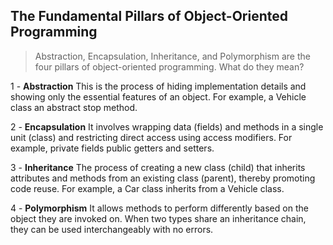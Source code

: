 ## The Fundamental Pillars of Object-Oriented Programming

> Abstraction, Encapsulation, Inheritance, and Polymorphism are the four pillars of object-oriented programming. What do they mean?

1 - **Abstraction**
This is the process of hiding implementation details and showing only the essential features of an object. For example, a Vehicle class an abstract stop method.

2 - **Encapsulation**
It involves wrapping data (fields) and methods in a single unit (class) and restricting direct access using access modifiers. For example, private fields public getters and setters.

3 - **Inheritance**
The process of creating a new class (child) that inherits attributes and methods from an existing class (parent), thereby promoting code reuse. For example, a Car class inherits from a Vehicle class.

4 - **Polymorphism**
It  allows methods to perform differently based on the object they are  invoked on. When two types share an inheritance chain, they can be used  interchangeably with no errors.

